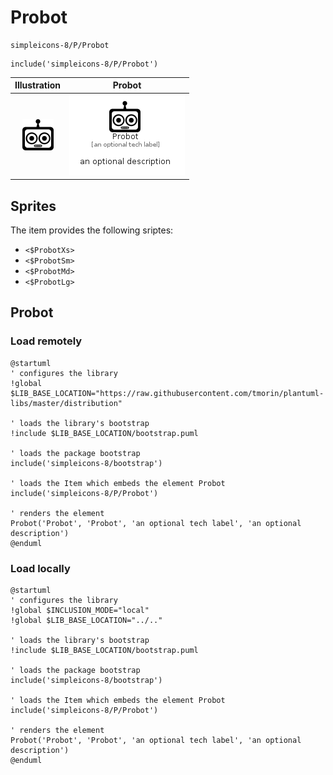 # Probot


```text
simpleicons-8/P/Probot
```

```text
include('simpleicons-8/P/Probot')
```



| Illustration | Probot |
| :---: | :---: |
| ![illustration for Illustration](../../simpleicons-8/P/Probot.png) | ![illustration for Probot](../../simpleicons-8/P/Probot.Local.png) |



## Sprites
The item provides the following sriptes:

- `<$ProbotXs>`
- `<$ProbotSm>`
- `<$ProbotMd>`
- `<$ProbotLg>`





## Probot

### Load remotely
```plantuml
@startuml
' configures the library
!global $LIB_BASE_LOCATION="https://raw.githubusercontent.com/tmorin/plantuml-libs/master/distribution"

' loads the library's bootstrap
!include $LIB_BASE_LOCATION/bootstrap.puml

' loads the package bootstrap
include('simpleicons-8/bootstrap')

' loads the Item which embeds the element Probot
include('simpleicons-8/P/Probot')

' renders the element
Probot('Probot', 'Probot', 'an optional tech label', 'an optional description')
@enduml
```

### Load locally
```plantuml
@startuml
' configures the library
!global $INCLUSION_MODE="local"
!global $LIB_BASE_LOCATION="../.."

' loads the library's bootstrap
!include $LIB_BASE_LOCATION/bootstrap.puml

' loads the package bootstrap
include('simpleicons-8/bootstrap')

' loads the Item which embeds the element Probot
include('simpleicons-8/P/Probot')

' renders the element
Probot('Probot', 'Probot', 'an optional tech label', 'an optional description')
@enduml
```

